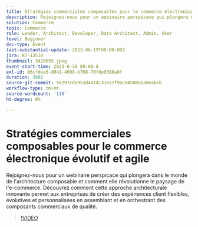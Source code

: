 ```yaml
---
title: Stratégies commerciales composables pour le commerce électronique évolutif et agile
description: Rejoignez-nous pour un webinaire perspicace qui plongera dans le monde de l'architecture composable et comment elle révolutionne le paysage de l'e-commerce. Découvrez comment cette approche architecturale innovante permet aux entreprises de créer des expériences client flexibles, évolutives et personnalisées en assemblant et en orchestrant des composants commerciaux de qualité.
solution: Commerce
topic: Commerce
role: Leader, Architect, Developer, Data Architect, Admin, User
level: Beginner
doc-type: Event
last-substantial-update: 2023-06-19T00:00:00Z
jira: KT-13510
thumbnail: 3420655.jpeg
event-start-time: 2023-6-18 09:00-8
exl-id: 86cfdee6-d041-4098-b768-70fde9388a8f
duration: 3602
source-git-commit: 9a297cda953d4414131657f9ac84580aea0eabeb
workflow-type: tm+mt
source-wordcount: '110'
ht-degree: 0%

---
```


# Stratégies commerciales composables pour le commerce électronique évolutif et agile

Rejoignez-nous pour un webinaire perspicace qui plongera dans le monde de l&#39;architecture composable et comment elle révolutionne le paysage de l&#39;e-commerce. Découvrez comment cette approche architecturale innovante permet aux entreprises de créer des expériences client flexibles, évolutives et personnalisées en assemblant et en orchestrant des composants commerciaux de qualité.

>[!VIDEO](https://video.tv.adobe.com/v/3420655/?learn=on)
